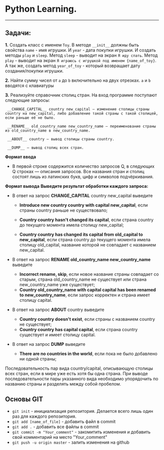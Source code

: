 # Python Learning.
---

## Задачи:

__1.__ Создать класс с именем `Toy`. В методе `__init__` должны быть свойства `name` - имя игрушки. И `year` - дата покупки игрушки.  И создать методы `play` и `sleep`. Метод `sleep` - выводит на экран `Я иду спать`. Метод `play` - выводит на экран `Я играюсь с игрушкой под именем {name_of_toy}`. А так же, создать метод `year_of_toy` - который возвращает дату создания/покупки игрушки.

__2.__ Найти сумму чисел от `a` до `b` включительно на двух отрезках. `a` и `b` вводятся с клавиатуры

__3.__ Реализуйте справочник столиц стран. На вход программе поступают следующие запросы:

     __CHANGE_CAPITAL__ country new_capital — изменение столицы страны country на new_capital, либо добавление такой страны с такой столицей, если раньше её не было.

     __RENAME__ old_country_name new_country_name — переименование страны из old_country_name в new_country_name.

     __ABOUT__ country — вывод столицы страны country.
     
     __DUMP__ — вывод столиц всех стран.

__Формат ввода__
* В первой строке содержится количество запросов Q, в следующих Q строках — описания запросов. Все названия стран и столиц состоят лишь из латинских букв, цифр и символов подчёркивания.

__Формат вывода__
__Выведите результат обработки каждого запроса:__

* В ответ на запрос __CHANGE_CAPITAL__ country new_capital выведите
    * __Introduce new country country with capital new_capital__, если страны country раньше не существовало;

    * __Country country hasn't changed its capital__, если страна country до текущего момента имела столицу new_capital;
    * __Country country has changed its capital from old_capital to new_capital__, если страна country до текущего момента имела столицу old_capital, название которой не совпадает с названием new_capital.

* В ответ на запрос __RENAME old_country_name new_country_name__ выведите
    * __Incorrect rename, skip__, если новое название страны совпадает со старым, страна old_country_name не существует или страна new_country_name уже существует;
    * __Country old_country_name with capital capital has been renamed to new_country_name__, если запрос корректен и страна имеет столицу capital.

* В ответ на запрос __ABOUT__ country выведите
    * __Country country doesn't exist__, если страны с названием country не существует;
    * __Country country has capital capital__, если страна country существует и имеет столицу capital.
* В ответ на запрос __DUMP__ выведите
    * __There are no countries in the world__, если пока не было добавлено ни одной страны;

Последовательность пар вида country/capital, описывающую столицы всех стран, если в мире уже есть хотя бы одна страна. При выводе последовательности пары указанного вида необходимо упорядочить по названию страны и разделять между собой пробелом.



## Основы GIT

- ```git init``` - инициализация репозитория. Делается всего лишь один раз для каждого репозитория.
- ```git add [name_of_file]``` - добавить файл в commit
- ```git add .``` - добавить все файлы в commit
- ```git commit -m "Your_comment"``` - закомитить изменения и добавить свой комментарий на место "Your_comment"
- ```git push -u origin master``` - залить изменения на github